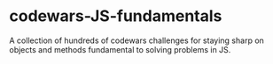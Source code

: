 # codewars-JS-fundamentals

A collection of hundreds of codewars challenges for staying sharp on objects and methods fundamental to solving problems in JS.
